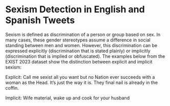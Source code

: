 # Sexism Detection in English and Spanish Tweets

Sexism is defined as discrimination of a person or group based on sex. In many cases, these gender stereotypes assume a difference in social standing between men and women. However, this discrimination can be expressed explicitly (discrimination that is stated plainly) or implicitly (discrimination that is implied or obfuscated). The examples below from the EXIST 2023 dataset show the distinction between explicit and implicit sexism:

Explicit: Call me sexist all you want but no Nation ever succeeds with a woman as the Head. It’s just the way it is. They final nail is already in the coffin.

Implicit: Wife material, wake up and cook for your husband




